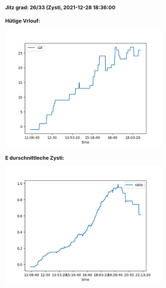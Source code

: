 ### Jitz grad: 26/33 (Zysti, 2021-12-28 18:36:00

### Hütige Vrlouf:
![Graph](Today.png)

### E durschnittleche Zysti:
![Graph](Zysti.png)